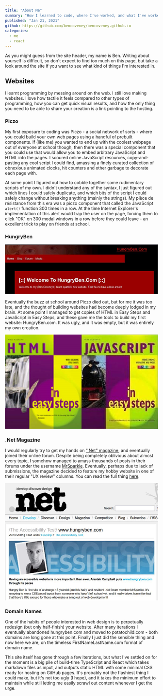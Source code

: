 ```yaml
---
title: "About Me"
summary: "How I learned to code, where I've worked, and what I've worked on."
published: "Jan 21, 2021"
github: https://github.com/bencoveney/bencoveney.github.io
categories:
  - me
  - react
---
```


As you might guess from the site header, my name is Ben. Writing about yourself is difficult, so don't expect to find too much on this page, but take a look around the site if you want to see what kind of things I'm interested in.

## Websites

I learnt programming by messing around on the web. I still love making websites. I love how tactile it feels compared to other types of programming, how you can get quick visual results, and how the only thing you need to be able to share your creation is a link pointing to the hosting.

### Piczo

My first exposure to coding was Piczo - a social network of sorts - where you could build your own web pages using a handful of prebuilt components. If (like me) you wanted to end up with the coolest webpage out of everyone at school though, then there was a special component that you could use that would allow you to embed arbitrary JavaScript and HTML into the pages. I scoured online JavaScript resources, copy-and-pasting any cool script I could find, amassing a finely curated collection of obnoxious animated clocks, hit counters and other garbage to decorate each page with.

At some point I figured out how to cobble together some rudimentary scripts of my own. I didn't understand any of the syntax, I just figured out which lines I could safely duplicate, and which bits of the script I could safely change without breaking anything (mainly the strings). My pièce de résistance from this era was a piczo component that called the JavaScript `alert()` function 300 times in a row. At the time Internet Explorer's implementation of this alert would trap the user on the page, forcing them to click "OK" on 300 modal windows in a row before they could leave - an excellent trick to play on friends at school.

### HungryBen

![The first HungryBen.com Desgn](./about-hungryben.jpg "My first website's design probably went through far too many design iterations. This is the first one I could find.")

Eventually the buzz at school around Piczo died out, but for me it was too late, and the thought of building websites had become deeply lodged in my brain. At some point I managed to get copies of HTML in Easy Steps and JavaScript in Easy Steps, and these gave me the tools to build my first website: HungryBen.com. It was ugly, and it was empty, but it was entirely my own creation.

![Book Covers for HTML and JavaScript in easy steps](./about-html-js-in-easy-steps.jpg "HTML in Easy Steps (3rd edition) and JavaScript in Easy Steps (2nd edition). It is hard to find higher quality pictures of the covers at this point.")

### .Net Magazine

I would regularly try to get my hands on [".Net" magazine](<https://en.wikipedia.org/wiki/Net_(magazine)>), and eventually joined their online forum. Despite being completely oblivious about almost every topic, I somehow managed to amass thousands of posts in their forums under the username [MrSparkle](https://www.youtube.com/watch?v=ObnAgGjVDrc). Eventually, perhaps due to lack of submissions, the magazine decided to feature my hobby website in one of their regular "UX review" columns. You can read the full thing [here](https://web.archive.org/web/20061118185707/http://www.netmag.co.uk/zine/the-accessibility-test/www-hungryben-com).

![Screenshot of the .Net magazine's accessibility review](./about-netmag.jpg "The subtle dig here is that many people were still building website layouts using tables at the time.")

### Domain Names

One of the habits of people interested in web design is to perpetually redesign (but only half-finish) your website. After many iterations I eventually abandoned hungryben.com and moved to potatochild.com - both domains are long gone at this point. Finally I just did the sensible thing and now here we are, on the timeless FirstNameLastName.com format of domain name.

This site itself has gone through a few iterations, but what I've settled on for the moment is a big pile of build-time TypeScript and React which takes markdown files as input, and outputs static HTML with some minimal CSS ready for hosting on GitHub pages. It's probably not the flashiest thing I could make, but it's not too ugly (I hope), and it takes the minimum effort to maintain while still letting me easily scrawl out content whenever I get the urge.
